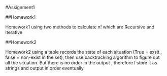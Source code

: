 #Assignment1


##Homework1

Homework1 using two methods to calculate n!
which are Recursive and Iterative


##Homework2

Homework2 using a table records the state of
each situation (True = exsit , false = non-exist in the set),
then use backtracking algorithm to figure out all the situation.
But there is no order in the output , therefore I store it as strings 
and output in order eventually.
